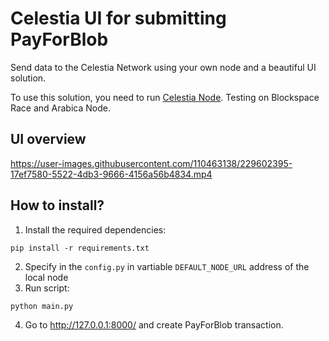 # Celestia UI for submitting PayForBlob

Send data to the Celestia Network using your own node and a beautiful UI solution.

To use this solution, you need to run [Celestia Node](https://docs.celestia.org/nodes/light-node/). Testing on Blockspace Race and Arabica Node.

## UI overview
https://user-images.githubusercontent.com/110463138/229602395-17ef7580-5522-4db3-9666-4156a56b4834.mp4

## How to install?

1) Install the required dependencies:
```
pip install -r requirements.txt
```
2) Specify in the ```config.py``` in vartiable ```DEFAULT_NODE_URL``` address of the local node
3) Run script:
```
python main.py
```
4) Go to http://127.0.0.1:8000/ and create PayForBlob transaction.
